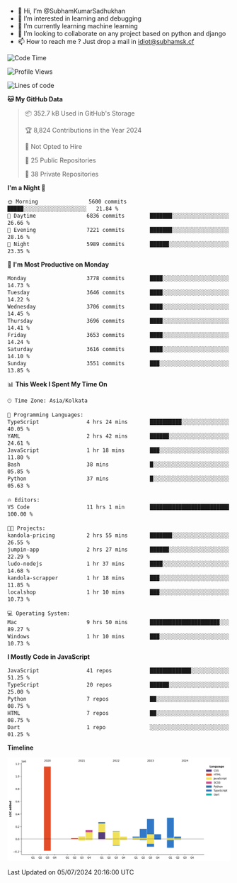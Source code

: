 - 👋 Hi, I’m @SubhamKumarSadhukhan
- 👀 I’m interested in learning and debugging
- 🌱 I’m currently learning machine learning
- 💞️ I’m looking to collaborate on any project based on python and django
- 📫 How to reach me ?
      Just drop a mail in idiot@subhamsk.cf

<!---
SubhamKumarSadhukhan/SubhamKumarSadhukhan is a ✨ special ✨ repository because its `README.md` (this file) appears on your GitHub profile.
You can click the Preview link to take a look at your changes.
--->


<!--START_SECTION:waka-->
![Code Time](http://img.shields.io/badge/Code%20Time-2%2C284%20hrs%2024%20mins-blue)

![Profile Views](http://img.shields.io/badge/Profile%20Views-0-blue)

![Lines of code](https://img.shields.io/badge/From%20Hello%20World%20I%27ve%20Written-2.7%20million%20lines%20of%20code-blue)

**🐱 My GitHub Data** 

> 📦 352.7 kB Used in GitHub's Storage 
 > 
> 🏆 8,824 Contributions in the Year 2024
 > 
> 🚫 Not Opted to Hire
 > 
> 📜 25 Public Repositories 
 > 
> 🔑 38 Private Repositories 
 > 
**I'm a Night 🦉** 

```text
🌞 Morning                5600 commits        █████░░░░░░░░░░░░░░░░░░░░   21.84 % 
🌆 Daytime                6836 commits        ███████░░░░░░░░░░░░░░░░░░   26.66 % 
🌃 Evening                7221 commits        ███████░░░░░░░░░░░░░░░░░░   28.16 % 
🌙 Night                  5989 commits        ██████░░░░░░░░░░░░░░░░░░░   23.35 % 
```
📅 **I'm Most Productive on Monday** 

```text
Monday                   3778 commits        ████░░░░░░░░░░░░░░░░░░░░░   14.73 % 
Tuesday                  3646 commits        ████░░░░░░░░░░░░░░░░░░░░░   14.22 % 
Wednesday                3706 commits        ████░░░░░░░░░░░░░░░░░░░░░   14.45 % 
Thursday                 3696 commits        ████░░░░░░░░░░░░░░░░░░░░░   14.41 % 
Friday                   3653 commits        ████░░░░░░░░░░░░░░░░░░░░░   14.24 % 
Saturday                 3616 commits        ████░░░░░░░░░░░░░░░░░░░░░   14.10 % 
Sunday                   3551 commits        ███░░░░░░░░░░░░░░░░░░░░░░   13.85 % 
```


📊 **This Week I Spent My Time On** 

```text
🕑︎ Time Zone: Asia/Kolkata

💬 Programming Languages: 
TypeScript               4 hrs 24 mins       ██████████░░░░░░░░░░░░░░░   40.05 % 
YAML                     2 hrs 42 mins       ██████░░░░░░░░░░░░░░░░░░░   24.61 % 
JavaScript               1 hr 18 mins        ███░░░░░░░░░░░░░░░░░░░░░░   11.80 % 
Bash                     38 mins             █░░░░░░░░░░░░░░░░░░░░░░░░   05.85 % 
Python                   37 mins             █░░░░░░░░░░░░░░░░░░░░░░░░   05.63 % 

🔥 Editors: 
VS Code                  11 hrs 1 min        █████████████████████████   100.00 % 

🐱‍💻 Projects: 
kandola-pricing          2 hrs 55 mins       ███████░░░░░░░░░░░░░░░░░░   26.55 % 
jumpin-app               2 hrs 27 mins       ██████░░░░░░░░░░░░░░░░░░░   22.29 % 
ludo-nodejs              1 hr 37 mins        ████░░░░░░░░░░░░░░░░░░░░░   14.68 % 
kandola-scrapper         1 hr 18 mins        ███░░░░░░░░░░░░░░░░░░░░░░   11.85 % 
localshop                1 hr 10 mins        ███░░░░░░░░░░░░░░░░░░░░░░   10.73 % 

💻 Operating System: 
Mac                      9 hrs 50 mins       ██████████████████████░░░   89.27 % 
Windows                  1 hr 10 mins        ███░░░░░░░░░░░░░░░░░░░░░░   10.73 % 
```

**I Mostly Code in JavaScript** 

```text
JavaScript               41 repos            █████████████░░░░░░░░░░░░   51.25 % 
TypeScript               20 repos            ██████░░░░░░░░░░░░░░░░░░░   25.00 % 
Python                   7 repos             ██░░░░░░░░░░░░░░░░░░░░░░░   08.75 % 
HTML                     7 repos             ██░░░░░░░░░░░░░░░░░░░░░░░   08.75 % 
Dart                     1 repo              ░░░░░░░░░░░░░░░░░░░░░░░░░   01.25 % 
```



**Timeline**

![Lines of Code chart](https://raw.githubusercontent.com/SubhamKumarSadhukhan/SubhamKumarSadhukhan/main/assets/bar_graph.png)


 Last Updated on 05/07/2024 20:16:00 UTC
<!--END_SECTION:waka-->
